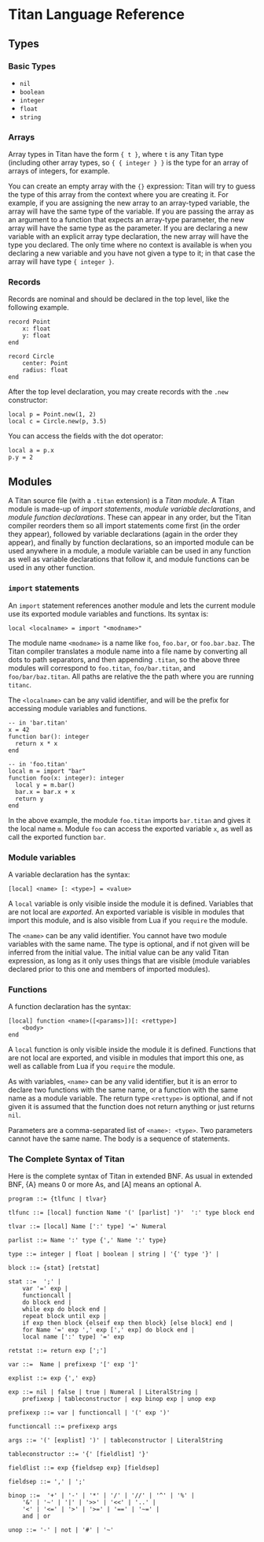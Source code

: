 # Titan Language Reference

## Types

### Basic Types

- `nil`
- `boolean`
- `integer`
- `float`
- `string`

### Arrays

Array types in Titan have the form `{ t }`, where `t` is any Titan type
(including other array types, so `{ { integer } }` is the type for an array of
arrays of integers, for example.

You can create an empty array with the `{}` expression: Titan will try to guess
the type of this array from the context where you are creating it.
For example, if you are assigning the new array to an array-typed variable, the
array will have the same type of the variable.
If you are passing the array as an argument to a function that expects an
array-type parameter, the new array will have the same type as the parameter.
If you are declaring a new variable with an explicit array type declaration,
the new array will have the type you declared.
The only time where no context is available is when you declaring a new
variable and you have not given a type to it; in that case the array will have
type `{ integer }`.

### Records

Records are nominal and should be declared in the top level, like the following
example.

    record Point
        x: float
        y: float
    end

    record Circle
        center: Point
        radius: float
    end

After the top level declaration, you may create records with the `.new`
constructor:

    local p = Point.new(1, 2)
    local c = Circle.new(p, 3.5)

You can access the fields with the dot operator:

    local a = p.x
    p.y = 2

## Modules

A Titan source file (with a `.titan` extension) is a *Titan module*. A Titan module
is made-up of *import statements*, *module variable declarations*, and *module function
declarations*. These can appear in any order, but the Titan compiler reorders
them so all import statements come first (in the order they appear), followed by
variable declarations (again in the order they appear), and finally by function
declarations, so an imported module can be used anywhere in a module,
a module variable can be used in any function as well as variable declarations
that follow it, and module functions can be used in any other function.

### `import` statements

An `import` statement references another module and lets the current
module use its exported module variables and functions. Its syntax
is:

    local <localname> = import "<modname>"

The module name `<modname>` is a name like `foo`, `foo.bar`, or `foo.bar.baz`.
The Titan compiler translates a module name into a file name by converting
all dots to path separators, and then appending `.titan`, so the above three
modules will correspond to `foo.titan`, `foo/bar.titan`, and `foo/bar/baz.titan`.
All paths are relative the the path where you are running `titanc`.

The `<localname>` can be any valid identifier, and will be the prefix for accessing
module variables and functions.

    -- in 'bar.titan'
    x = 42
    function bar(): integer
      return x * x
    end

    -- in 'foo.titan'
    local m = import "bar"
    function foo(x: integer): integer
      local y = m.bar()
      bar.x = bar.x + x
      return y
    end

In the above example, the module `foo.titan` imports `bar.titan` and
gives it the local name `m`. Module `foo` can access the exported variable `x`, as well
as call the exported function `bar`.

### Module variables

A variable declaration has the syntax:

    [local] <name> [: <type>] = <value>

A `local` variable is only visible inside the module it is defined. Variables that
are not local are *exported*. An exported variable is visible in modules that import
this module, and is also visible from Lua if you `require` the module.

The `<name>` can be any valid identifier. You cannot have two module variables with
the same name. The type is optional, and if not given will be inferred from the
initial value. The initial value can be any valid Titan expression, as long as it
only uses things that are visible (module variables declared prior to this one and
members of imported modules).

### Functions

A function declaration has the syntax:

    [local] function <name>([<params>])[: <rettype>]
        <body>
    end

A `local` function is only visible inside the module it is defined. Functions that
are not local are exported, and visible in modules that import this one, as well
as callable from Lua if you `require` the module.

As with variables, `<name>` can be any valid identifier, but it is an error to
declare two functions with the same name, or a function with the same name as
a module variable. The return type `<rettype>` is optional, and if not given it
is assumed that the function does not return anything or just returns `nil`.

Parameters are a comma-separated list of `<name>: <type>`. Two parameters cannot
have the same name. The body is a sequence of statements.

### The Complete Syntax of Titan

Here is the complete syntax of Titan in extended BNF. As usual in extended BNF, {A} means 0 or more As, and \[A\] means an optional A.

    program ::= {tlfunc | tlvar}

    tlfunc ::= [local] function Name '(' [parlist] ')'  ':' type block end

    tlvar ::= [local] Name [':' type] '=' Numeral

    parlist ::= Name ':' type {',' Name ':' type}

    type ::= integer | float | boolean | string | '{' type '}' |

    block ::= {stat} [retstat]

    stat ::=  ';' |
        var '=' exp |
        functioncall |
        do block end |
        while exp do block end |
        repeat block until exp |
        if exp then block {elseif exp then block} [else block] end |
        for Name '=' exp ',' exp [',' exp] do block end |
        local name [':' type] '=' exp

    retstat ::= return exp [';']

    var ::=  Name | prefixexp '[' exp ']'

    explist ::= exp {',' exp}

    exp ::= nil | false | true | Numeral | LiteralString |
        prefixexp | tableconstructor | exp binop exp | unop exp

    prefixexp ::= var | functioncall | '(' exp ')'

    functioncall ::= prefixexp args

    args ::= '(' [explist] ')' | tableconstructor | LiteralString

    tableconstructor ::= '{' [fieldlist] '}'

    fieldlist ::= exp {fieldsep exp} [fieldsep]

    fieldsep ::= ',' | ';'

    binop ::=  '+' | '-' | '*' | '/' | '//' | '^' | '%' |
        '&' | '~' | '|' | '>>' | '<<' | '..' |
        '<' | '<=' | '>' | '>=' | '==' | '~=' |
        and | or

    unop ::= '-' | not | '#' | '~'
